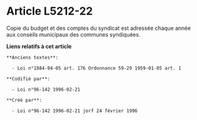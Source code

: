 # Article L5212-22

Copie du budget et des comptes du syndicat est adressée chaque année aux conseils municipaux des communes syndiquées.

**Liens relatifs à cet article**

	**Anciens textes**:

	  - Loi n°1884-04-05 art. 176 Ordonnance 59-29 1959-01-05 art. 1

	**Codifié par**:

	  - Loi n°96-142 1996-02-21

	**Créé par**:

	  - Loi n°96-142 1996-02-21 jorf 24 février 1996
